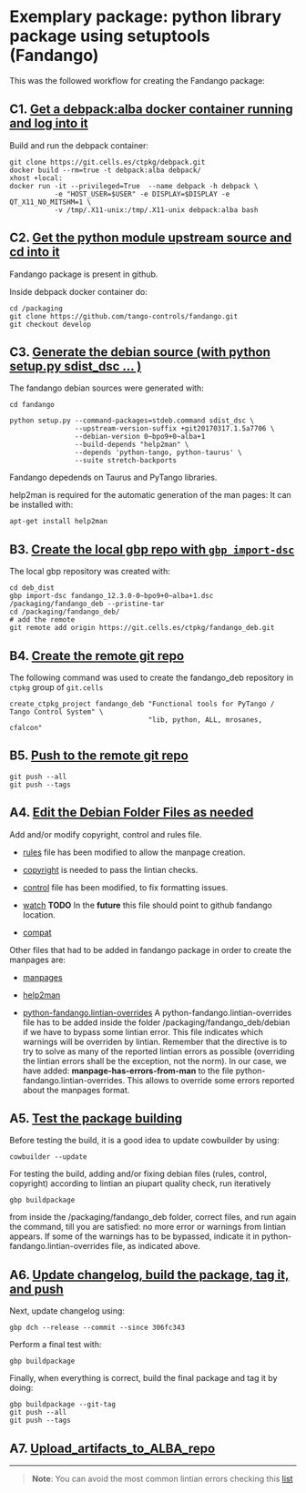 Exemplary package: python library package using setuptools (Fandango)
=====================================================================


This was the followed workflow for creating the Fandango package:

## C1. [Get a debpack:alba docker container running and log into it](https://git.cells.es/ctpkg/documentation/blob/master/Get_a_debpack_alba_docker_container_running_and_log_into_it.md)

Build and run the debpack container:
```
git clone https://git.cells.es/ctpkg/debpack.git
docker build --rm=true -t debpack:alba debpack/
xhost +local:
docker run -it --privileged=True  --name debpack -h debpack \
           -e "HOST_USER=$USER" -e DISPLAY=$DISPLAY -e QT_X11_NO_MITSHM=1 \
           -v /tmp/.X11-unix:/tmp/.X11-unix debpack:alba bash
```

## C2. [Get the python module upstream source and cd into it](https://git.cells.es/ctpkg/documentation/blob/master/Get_the_python_module_upstream_source_and_cd_into_it.md)

Fandango package is present in github.

Inside debpack docker container do:
```
cd /packaging
git clone https://github.com/tango-controls/fandango.git
git checkout develop
```

## C3. [Generate the debian source (with python setup.py sdist_dsc ... )](https://git.cells.es/ctpkg/documentation/blob/master/Generate_the_debian_source.md)


The fandango debian sources were generated with:


```
cd fandango

python setup.py --command-packages=stdeb.command sdist_dsc \
                --upstream-version-suffix +git20170317.1.5a7706 \
                --debian-version 0~bpo9+0~alba+1
                --build-depends "help2man" \
                --depends 'python-tango, python-taurus' \
                --suite stretch-backports
```

Fandango depedends on Taurus and PyTango libraries.

help2man is required for the automatic generation of the man pages:
It can be installed with: 
```
apt-get install help2man
```


## B3. [Create the local gbp repo with `gbp import-dsc`](https://git.cells.es/ctpkg/documentation/blob/master/Create_the_local_gbp_repo_with_gbp_import-dsc.md)

The local gbp repository was created with:

```
cd deb_dist
gbp import-dsc fandango_12.3.0-0~bpo9+0~alba+1.dsc /packaging/fandango_deb --pristine-tar
cd /packaging/fandango_deb/
# add the remote
git remote add origin https://git.cells.es/ctpkg/fandango_deb.git
```

## B4. [Create the remote git repo](https://git.cells.es/ctpkg/documentation/blob/master/Create_the_remote_git_repo.md)

The following command was used to create the fandango_deb repository in 
`ctpkg` group of `git.cells` 

```
create_ctpkg_project fandango_deb "Functional tools for PyTango / Tango Control System" \
                                  "lib, python, ALL, mrosanes, cfalcon" 
```

## B5. [Push to the remote git repo](https://git.cells.es/ctpkg/documentation/blob/master/Push_to_the_remote_git_repo.md)
```
git push --all
git push --tags
```


## A4. [Edit the Debian Folder Files as needed](https://git.cells.es/ctpkg/documentation/blob/master/Edit_the_Debian_Folder_Files_as_needed.md)

Add and/or modify copyright, control and rules file.


* [rules](https://git.cells.es/ctpkg/fandango_deb/blob/master/debian/rules)
file has been modified to allow the manpage creation.

* [copyright](https://git.cells.es/ctpkg/fandango_deb/blob/master/debian/copyright) is needed to pass the lintian checks.

* [control](https://git.cells.es/ctpkg/fandango_deb/commit/cd57a8013f1c97393db1ec1c5dfe625a9b880657) file
has been modified, to fix formatting issues.

* [watch](https://git.cells.es/ctpkg/fandango_deb/blob/master/debian/watch)
**TODO** In the **future** this file should point to github fandango location.

* [compat](https://git.cells.es/ctpkg/fandango_deb/blob/master/debian/compat)

Other files that had to be added in fandango package in order to create the 
manpages are:

* [manpages](https://git.cells.es/ctpkg/fandango_deb/blob/master/debian/manpages)
* [help2man](https://git.cells.es/ctpkg/fandango_deb/blob/master/debian/help2man)

* [python-fandango.lintian-overrides](https://git.cells.es/ctpkg/fandango_deb/blob/master/debian/python-fandango.lintian-overrides)
A python-fandango.lintian-overrides file has to be added inside the folder
/packaging/fandango_deb/debian if we have to bypass some lintian error. This 
file indicates which warnings will be overriden by lintian. 
Remember that the directive is to try to solve as many of the reported lintian 
errors as possible (overriding the lintian errors shall be the exception, not
the norm).
In our case, we have added: **manpage-has-errors-from-man** to the file 
python-fandango.lintian-overrides. This allows to override some errors reported
about the manpages format.


## A5. [Test the package building](https://git.cells.es/ctpkg/documentation/blob/master/Test_the_package_building.md)


Before testing the build, it is a good idea to update cowbuilder by using:
```
cowbuilder --update
```

For testing the build, adding and/or fixing debian files (rules, control, copyright) 
according to lintian an piupart quality check, run iteratively 
```
gbp buildpackage
```
from inside the /packaging/fandango_deb folder, correct files, and run again the command,
till you are satisfied: no more error or warnings from lintian appears. If some
of the warnings has to be bypassed, indicate it in python-fandango.lintian-overrides
file, as indicated above.



## A6. [Update changelog, build the package, tag it, and push](https://git.cells.es/ctpkg/documentation/blob/master/Update_changelog_build_the_package_tag_it_and_push.md)

Next, update changelog using:
```
gbp dch --release --commit --since 306fc343
```

Perform a final test with:
```
gbp buildpackage
```

Finally, when everything is correct, build the final package and tag it by doing:
```
gbp buildpackage --git-tag
git push --all
git push --tags

```

## A7. [Upload_artifacts_to_ALBA_repo](https://git.cells.es/ctpkg/documentation/blob/master/Upload_artifacts_to_ALBA_repo.md)

-------------------------------------------------------------------------------

> **Note**:
> You can avoid the most common lintian errors checking this [list](https://git.cells.es/ctpkg/documentation/blob/master/Typical_lintian_errors.md)




